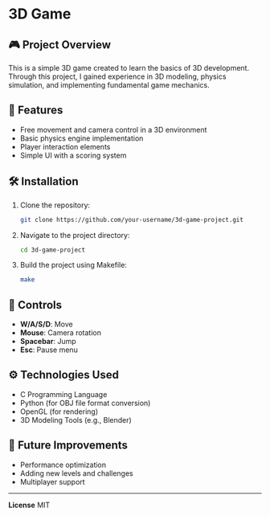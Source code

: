 # 3D Game

## 🎮 Project Overview
This is a simple 3D game created to learn the basics of 3D development. Through this project, I gained experience in 3D modeling, physics simulation, and implementing fundamental game mechanics.

## 🚀 Features
- Free movement and camera control in a 3D environment
- Basic physics engine implementation
- Player interaction elements
- Simple UI with a scoring system

## 🛠️ Installation
1. Clone the repository:
   ```bash
   git clone https://github.com/your-username/3d-game-project.git
   ```
2. Navigate to the project directory:
   ```bash
   cd 3d-game-project
   ```
3. Build the project using Makefile:
   ```bash
   make
   ```

## 🎯 Controls
- **W/A/S/D**: Move
- **Mouse**: Camera rotation
- **Spacebar**: Jump
- **Esc**: Pause menu

## ⚙️ Technologies Used
- C Programming Language
- Python (for OBJ file format conversion)
- OpenGL (for rendering)
- 3D Modeling Tools (e.g., Blender)

## 🚧 Future Improvements
- Performance optimization
- Adding new levels and challenges
- Multiplayer support

---

**License**
MIT